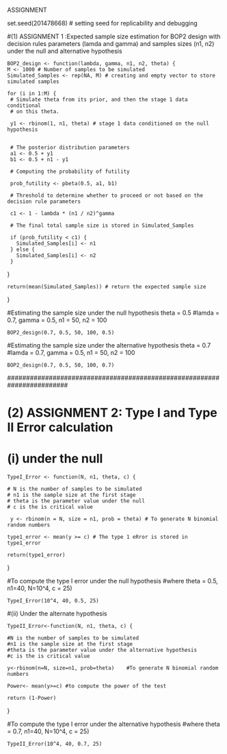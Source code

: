 
ASSIGNMENT

set.seed(201478668) # setting seed for replicability and debugging

#(1) ASSIGNMENT 1 :Expected sample size estimation for BOP2 design with decision rules parameters (lamda and gamma) and samples sizes (n1, n2) under the null and alternative hypothesis

    
    BOP2_design <- function(lambda, gamma, n1, n2, theta) {
    M <- 1000 # Number of samples to be simulated
    Simulated_Samples <- rep(NA, M) # creating and empty vector to store simulated samples

    for (i in 1:M) {
     # Simulate theta from its prior, and then the stage 1 data conditional
     # on this theta.

     y1 <- rbinom(1, n1, theta) # stage 1 data conditioned on the null hypothesis


     # The posterior distribution parameters
     a1 <- 0.5 + y1
     b1 <- 0.5 + n1 - y1

     # Computing the probability of futility

     prob_futility <- pbeta(0.5, a1, b1)

     # Threshold to determine whether to proceed or not based on the decision rule parameters

     c1 <- 1 - lambda * (n1 / n2)^gamma

     # The final total sample size is stored in Simulated_Samples

     if (prob_futility < c1) {
       Simulated_Samples[i] <- n1
     } else {
       Simulated_Samples[i] <- n2
     }
   }

    return(mean(Simulated_Samples)) # return the expected sample size
 }

#Estimating the sample size under the null hypothesis theta = 0.5
#lamda = 0.7, gamma = 0.5, n1 = 50, n2 = 100

    BOP2_design(0.7, 0.5, 50, 100, 0.5)


#Estimating the sample size under the alternative hypothesis theta = 0.7
#lamda = 0.7, gamma = 0.5, n1 = 50, n2 = 100

    BOP2_design(0.7, 0.5, 50, 100, 0.7)


########################################################################

# (2) ASSIGNMENT 2: Type I and Type II Error calculation
# (i) under the null 

    TypeI_Error <- function(N, n1, theta, c) {

    # N is the number of samples to be simulated
    # n1 is the sample size at the first stage
    # theta is the parameter value under the null
    # c is the is critical value

     y <- rbinom(n = N, size = n1, prob = theta) # To generate N binomial random numbers

    type1_error <- mean(y >= c) # The type 1 eRror is stored in type1_error

    return(type1_error)
  }

#To compute the type I error under the null hypothesis 
#where theta = 0.5, n1=40, N=10^4, c = 25)
  
    TypeI_Error(10^4, 40, 0.5, 25)  

#(ii) Under the alternate hypothesis

    TypeII_Error<-function(N, n1, theta, c) {
  
    #N is the number of samples to be simulated
    #n1 is the sample size at the first stage
    #theta is the parameter value under the alternative hypothesis 
    #c is the is critical value
  
    y<-rbinom(n=N, size=n1, prob=theta)    #To generate N binomial random numbers 
  
    Power<- mean(y>=c) #to compute the power of the test
  
    return (1-Power)
 }

#To compute the type I error under the alternative hypothesis 
#where theta = 0.7, n1=40, N=10^4, c = 25)

    TypeII_Error(10^4, 40, 0.7, 25) 
